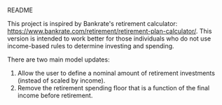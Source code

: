 README

This project is inspired by Bankrate's retirement calculator: https://www.bankrate.com/retirement/retirement-plan-calculator/. This version is intended to work better for those individuals 
who do not use income-based rules to determine investing and spending. 

There are two main model updates:
1. Allow the user to define a nominal amount of retirement investments (instead of scaled by income).
2. Remove the retirement spending floor that is a function of the final income before retirement.
